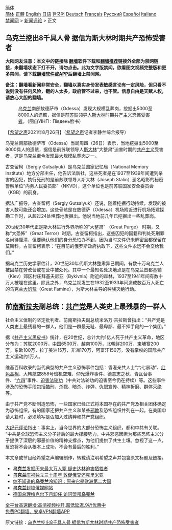  <!-- 面包屑导航 --> <div class="breadcrumb"><!-- GTranslate: https://gtranslate.io/ -->  <div class="switcher notranslate">  <div class="selected">  <a href="#" onclick="return false;"> 简体</a>  </div>  <div class="option">  <a href="https://www.bannedbook.org" onclick="doGTranslate('zh-CN|zh-CN');jQuery('div.switcher div.selected a').html(jQuery(this).html());return false;" title="简体中文" class="nturl selected"> 简体</a>  <a href="https://www.bannedbook.org/zh-tw/" onclick="doGTranslate('zh-CN|zh-TW');jQuery('div.switcher div.selected a').html(jQuery(this).html());return false;" title="繁體中文" class="nturl"> 正體</a>  <a href="https://www.bannedbook.org/en/" onclick="doGTranslate('zh-CN|en');jQuery('div.switcher div.selected a').html(jQuery(this).html());return false;" title="English" class="nturl"> English</a>  <a href="https://www.bannedbook.org/ja/" onclick="doGTranslate('zh-CN|ja');jQuery('div.switcher div.selected a').html(jQuery(this).html());return false;" title="日本語" class="nturl"> 日語</a>  <a href="https://www.bannedbook.org/ko/" onclick="doGTranslate('zh-CN|ko');jQuery('div.switcher div.selected a').html(jQuery(this).html());return false;" title="한국어" class="nturl"> 한국어</a>  <a href="https://www.bannedbook.org/de/" onclick="doGTranslate('zh-CN|de');jQuery('div.switcher div.selected a').html(jQuery(this).html());return false;" title="Deutsch" class="nturl"> Deutsch</a>  <a href="https://www.bannedbook.org/fr/" onclick="doGTranslate('zh-CN|fr');jQuery('div.switcher div.selected a').html(jQuery(this).html());return false;" title="Français" class="nturl"> Français</a>  <a href="https://www.bannedbook.org/ru/" onclick="doGTranslate('zh-CN|ru');jQuery('div.switcher div.selected a').html(jQuery(this).html());return false;" title="Русский" class="nturl"> Русский</a>  <a href="https://www.bannedbook.org/es/" onclick="doGTranslate('zh-CN|es');jQuery('div.switcher div.selected a').html(jQuery(this).html());return false;" title="Español" class="nturl"> Español</a>  <a href="https://www.bannedbook.org/it/" onclick="doGTranslate('zh-CN|it');jQuery('div.switcher div.selected a').html(jQuery(this).html());return false;" title="Italiano" class="nturl"> Italiano</a>  </div>  </div>      <div class='breadcrumb-sub'><!-- Breadcrumb NavXT 6.3.0 --> <a href="https://www.bannedbook.org/" class="home">禁闻网</a> &gt; <a href="https://www.bannedbook.org/bnews/comments/" class="category">新闻评论</a> &gt; 正文</div></div><h2>乌克兰挖出8千具人骨 据信为斯大林时期共产恐怖受害者</h2> <p class="notice"><b>大陆网友注意：本文中的链接除 <a href="https://github.com/bannedbook/fanqiang" >翻墙</a>软件下载和<a href="https://github.com/killgcd/justmysocks/blob/master/README.md">翻墙推荐</a>链接外全部为禁网链接，未翻墙状态下打不开，请勿点击。此为文字版禁闻，欲看图文视频完整版和更多禁闻，请下载<a href="https://github.com/bannedbook/fanqiang">翻墙软件或APP</a>后翻墙上禁闻网。</p><p>备注：翻墙看新闻非常安全，翻墙以真实身份发表敏感言论有一定风险，但只看不说则没有任何风险，翻的人太多，政府管不过来，也不管。信息自由是天赋人权，请放心大胆的翻墙。</b></p>  <div class="entry"> <figure> <p><figcaption><a href="https://www.bannedbook.org/bnews/tag/%e4%b9%8c%e5%85%8b%e5%85%b0/" class="st_tag internal_tag" rel="tag" title="标签 乌克兰 下的日志">乌克兰</a>南部敖德萨市（Odessa）发现大规模乱葬岗，挖掘出5000至8000人的遗骸，据信是<a href="https://www.bannedbook.org/bnews/tag/%E5%89%8D%E8%8B%8F%E8%81%94/" class="st_tag internal_tag" rel="tag" title="标签 前苏联 下的日志">前苏联</a><a href="https://www.bannedbook.org/bnews/tag/%E9%A2%86%E5%AF%BC%E4%BA%BA/" class="st_tag internal_tag" rel="tag" title="标签 领导人 下的日志">领导人</a><a href="https://www.bannedbook.org/bnews/tag/%e6%96%af%e5%a4%a7%e6%9e%97/" class="st_tag internal_tag" rel="tag" title="标签 斯大林 下的日志">斯大林</a>时期<a href="https://www.bannedbook.org/bnews/tag/%e5%85%b1%e4%ba%a7%e4%b8%bb%e4%b9%89/" class="st_tag internal_tag" rel="tag" title="标签 共产主义 下的日志">共产主义</a>恐怖<a href="https://www.bannedbook.org/bnews/tag/%e5%8f%97%e5%ae%b3%e8%80%85/" class="st_tag internal_tag" rel="tag" title="标签 受害者 下的日志">受害者</a>。（图自УІНП : Південь脸书）</figcaption></figure> <p>【<span class='wp_keywordlink_affiliate'><a href="https://www.soundofhope.org" title="希望之声" target="_blank">希望之声</a></span>2021年8月26日】（<a href="https://www.bannedbook.org/bnews/tag/%e5%b8%8c%e6%9c%9b%e4%b9%8b%e5%a3%b0/" class="st_tag internal_tag" rel="tag" title="标签 希望之声 下的日志">希望之声</a>记者李静兰综合报导）</p> <p>乌克兰南部敖德萨市（Odessa）当局周四（26日）表示，当地挖掘出5000至8000具人的遗骸，据信是前苏联领导人<span class='wp_keywordlink'><a href="https://www.bannedbook.org/forum2/topic1256.html" title="斯大林（上、中、下册）" target="_blank">斯大林</a></span>“大整肃”迫害时期的<span class='wp_keywordlink'><a href="https://www.bannedbook.org/forum2/topic6177.html" title="《共产主义的终极目的》" target="_blank">共产主义</a></span>受害者，这是乌克兰至今发现最大规模乱葬岗之一。</p> <p>古查留柯（Sergiy Gutsalyuk）是乌克兰国家记忆局（National Memory Institute）地方分部主任，他告诉法新社，这些死者是在1937至1939年间遭到杀害的囚犯，执行死刑的是前苏联领导人斯大林（Joseph Stalin）恶名昭彰的秘密警察单位“内务人民委员部”（NKVD），这个单位也是前苏联国家安全委员会（KGB）的前身。</p>  <p>据法广报导，古查留柯（Sergiy Gutsalyuk）还说，随着挖掘行动持续，发现的被害人数可能还会增加。这些骨骸是在敖德萨（Odessa）机场附近进行机场拓建探勘工作时，从超过24处埋葬地发掘出。他说当地前几年已挖掘出一些乱葬岗。</p> <p>20世纪30年代正是斯大林进行外界所称的“大整肃” （Great Purge） 时期，又称“大恐怖”（Great Terror）时期。古查留柯指出，这些囚犯的国籍和判处死刑罪名尚待厘清，但要确认他们的身分恐怕办不到，因为当时文件仍未解密且都保留在莫斯科。古查留柯表示：“在目前的俄罗斯政府执政下，这些文件永远不会交给我们。”</p> <p>据乌克兰历史学家估计，20世纪30年代斯大林整肃异己期间，有数十万乌克兰人被囚禁在劳改营或在营中被处死。其中一个最知名处决地点是在乌克兰首都基辅（Kiev）郊区村庄拜基夫尼亚（Bykivnia）附近的森林，1937至1941年间有数十万人被埋在这里。除此之外，乌克兰视发生在1932至1933年间造成数百万人死亡的乌克兰<span class='wp_keywordlink'><a href="https://www.bannedbook.org/forum2/topic255.html" title="https://www.bannedbook.org/forum2/topic255.html" target="_blank">大饥荒</a></span>（Great Famine），为斯大林主导的种族灭绝行动。</p>  <h2><strong>前<span class='wp_keywordlink'><a href="https://www.bannedbook.org/forum2/topic1341.html" title="南斯拉夫的实验 1948-1974" target="_blank">南斯拉夫</a></span>副总统：<a href="https://www.bannedbook.org/bnews/tag/%e5%85%b1%e4%ba%a7%e5%85%9a/" class="st_tag internal_tag" rel="tag" title="标签 共产党 下的日志">共产党</a>是人类史上最残暴的一群人</strong></h2> <p>社会主义体制的坚定批判者、前南斯拉夫副总统米洛万‧吉拉斯曾指出：“共产党是人类史上最残暴的一群人，他们是一群最无耻、最卑鄙、最不择手段的一个集团。”</p> <p>据《<span class='wp_keywordlink'><a href="https://www.bannedbook.org/forum2/topic202.html" title="共产主义黑皮书" target="_blank">共产主义黑皮书</a></span>》统计，在20世纪，总计大约1亿人死于共产主义革命，地区分布为：苏联2000万，<span class='wp_keywordlink_affiliate'><a href="https://www.bannedbook.org/" title="中国" target="_blank">中国</a></span>6500万，越南100万，北朝鲜200万，柬埔寨200万，东欧100万，拉丁美洲15万，非洲170万，阿富汗150万，没有掌权的国际共产主义运动约1万人。</p> <p>维基百科收录的当代典型的共产主义恐怖事件包括：香港亲共人士“六七暴动”、<span class='wp_keywordlink'><a href="https://www.bannedbook.org/forum2/topic1495.html" title="《革命的僭妄：红色高棉，一部血淋淋的历史》" target="_blank">红色高棉</a></span>、大韩航空858号班机空难、仰光爆炸事件、德意志之秋、青瓦台事件、“<span class='wp_keywordlink'><a href="https://www.bannedbook.org/forum2/topic2509.html" title="《中国六四真相》" target="_blank">六四</a></span>”事件、<span class='wp_keywordlink'><a href="https://www.bannedbook.org/forum11/topic278.html" title="评江泽民与中共相互利用迫害法轮功" target="_blank">迫害法轮功</a></span>（中共对法轮功的迫害至今仍在持续）等。这些事件涉及的恐怖手段包括酷刑、杀戮、暗杀、炸弹、仇恨宣传、精神折磨、群体灭绝等。</p>  <p>由于共产党不断制造恐怖，一些国家已经正式将本国存在的共产党及相关团体确定为恐怖组织。有的国家还把共产主义和某些<span class='wp_keywordlink'><a href="https://www.bannedbook.org/forum11/topic281.html" title="禁片：评中国共产党的邪教本质" target="_blank">邪教</a></span>及恐怖组织并列在一起。在美国申请入籍时，必须填写是否加入过纳粹和共产党组织。</p> <p><span class='wp_keywordlink_affiliate'><a href="http://www.epochtimes.com/" title="大纪元" target="_blank">大纪元</a></span><span class='wp_keywordlink_affiliate'><a href="https://www.bannedbook.org/bnews/comments/" title="新闻评论" target="_blank">评论</a></span>指出：事实上，当今世界的大部分恐怖主义组织，都和中共有关联。 “中共是全球恐怖主义分子背后的最大撑腰势力，中共邪恶因素为那些恐怖主义分子提供了深层的邪恶价值的精神支撑点，为他们提供了共生土壤。忽视了这一点，反恐将不会从根本上成功，不会有最后的胜利。”</p> <p>本文章或节目经希望之声编辑制作，转载请注明希望之声并包含原文标题及链接。 </p>  <ul class='op-related-articles' title='相关阅读'> <li><a href='https://www.bannedbook.org/bnews/worldnews/20210826/1613895.html' target='_blank'><b>乌克兰</b>发掘历来最大万人冢 疑史达林迫害牺牲者</a></li> <li><a href='https://www.bannedbook.org/bnews/baitai/20210825/1612722.html' target='_blank'><b>乌克兰</b>庆祝独立三十周年 敦促俄交还克里米亚</a></li> <li><a href='https://www.bannedbook.org/bnews/funmedia/20210824/1612062.html' target='_blank'>你不知道的<b>乌克兰</b>冷知识：原来它是欧洲第二大国</a></li> <li><a href='https://www.bannedbook.org/bnews/baitai/20210824/1612010.html' target='_blank'><b>乌克兰</b>封锁俄媒网站</a></li> <li><a href='https://www.bannedbook.org/bnews/baitai/20210823/1611421.html' target='_blank'>德国总理梅克尔下月卸任 访问盟邦<b>乌克兰</b></a></li> </ul> <p class="texttj"> <a href="https://github.com/bannedbook/fanqiang/wiki/V2ray%E6%9C%BA%E5%9C%BA" target="_blank">全平台高速翻墙:高清视频秒开,超低延迟,9折优惠中</a><br/> <a href="https://github.com/bannedbook/fanqiang/wiki/%E7%A6%81%E9%97%BB%E7%BD%91%E5%AE%89%E5%8D%93%E7%BF%BB%E5%A2%99%E6%96%B0%E9%97%BBAPP" target="_blank">免费PC翻墙、安卓VPN翻墙APP</a></p><p>原文链接：<a class="src_link"  href="https://www.soundofhope.org/post/539123" target="_blank">乌克兰挖出8千具人骨 据信为斯大林时期共产恐怖受害者</a></p><a name='sharetosocial'></a>  <div style="margin-bottom:5px;padding-bottom:5px;clear:both"> <div id="archive-pix-1" class="banner-ads"> <!-- AuctionX Display platform tag START --> <div id="26318x728x90x621x_ADSLOT2" clicktrack="%%CLICK_URL_ESC%%"></div> <!-- AuctionX Display platform tag END --> </div> <div id="archive-pix-2" class="banner-ads"> <!-- AuctionX Display platform tag START --> <div id="26315x300x250x621x_ADSLOT2" clicktrack="%%CLICK_URL_ESC%%"></div> <!-- AuctionX Display platform tag END --> </div> </div>  <div id="archive-pix-1" class="banner-ads"> <!-- AuctionX Display platform tag START --> <div id="26318x728x90x621x_ADSLOT3" clicktrack="%%CLICK_URL_ESC%%"></div> <!-- AuctionX Display platform tag END --> </div> </div><!--END ENTRY--> 